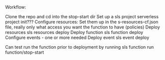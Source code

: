 
Workflow:

Clone the repo and cd into the stop-start dir
Set up a sls project
  serverless project init???
Configure resources:
  Set them up in the s-resources-cf.json file, really only what access you want the function to have (policies)
Deploy resources
  sls resources deploy
Deploy function
  sls function deploy
Configure events - one or more needed
Deploy event
  sls event deploy



Can test run the function prior to deployment by running sls function run function/stop-start
